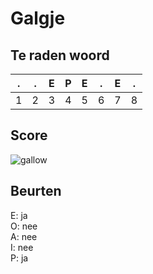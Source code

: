 # Galgje

## Te raden woord

|.|.|E|P|E|.|E|.|
|-|-|-|-|-|-|-|-|
|1|2|3|4|5|6|7|8|

## Score
![gallow](./images/4.png)

## Beurten
E: ja  
O: nee  
A: nee  
I: nee  
P: ja
